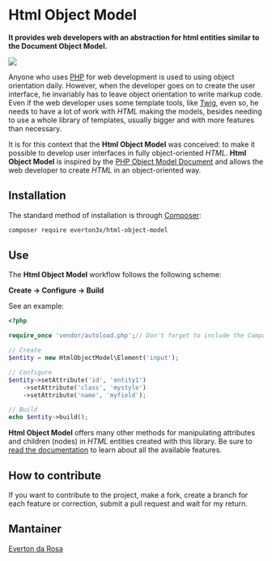 # Html Object Model
**It provides web developers with an abstraction for html entities similar to the Document Object Model.**

![](https://github.com/everton3x/html-object-model/.github/workflows/main.yml/badge.svg)

Anyone who uses [PHP](https://php.net) for web development is used to using object orientation daily. However, when the developer goes on to create the user interface, he invariably has to leave object orientation to write markup code. Even if the web developer uses some template tools, like [Twig](https://twig.symfony.com/), even so, he needs to have a lot of work with *HTML* making the models, besides needing to use a whole library of templates, usually bigger and with more features than necessary.

It is for this context that the **Html Object Model** was conceived: to make it possible to develop user interfaces in fully object-oriented *HTML*. **Html Object Model** is inspired by the [PHP Object Model Document](https://www.php.net/manual/en/book.dom.php) and allows the web developer to create *HTML* in an object-oriented way.

## Installation
The standard method of installation is through [Composer](https://getcomposer.org/):

```sh
composer require everton3x/html-object-model
```

## Use
The **Html Object Model** workflow follows the following scheme:

**Create -> Configure -> Build**

See an example:

```php
<?php

require_once 'vendor/autoload.php';// Don't forget to include the Composer Autoloader.

// Create
$entity = new HtmlObjectModel\Element('input');

// Configure
$entity->setAttribute('id', 'entity1')
    ->setAttribute('class', 'mystyle')
    ->setAttribute('name', 'myfield');

// Build
echo $entity->build();

```

**Html Object Model** offers many other methods for manipulating attributes and children (nodes) in *HTML* entities created with this library. Be sure to [read the documentation](https://everton3x.github.io/html-object-model/html/) to learn about all the available features.

## How to contribute
If you want to contribute to the project, make a fork, create a branch for each feature or correction, submit a pull request and wait for my return.

## Mantainer
[Everton da Rosa](https://everton3x.github.io)